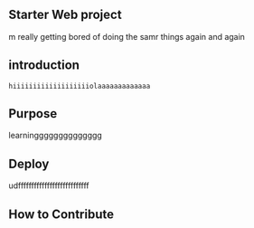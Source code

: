 ## Starter Web project
   m really getting bored of doing the samr things again and again

## introduction
    hiiiiiiiiiiiiiiiiiiiolaaaaaaaaaaaaa

## Purpose
   learningggggggggggggg
 
## Deploy
   udfffffffffffffffffffffffffff
  

## How to Contribute
